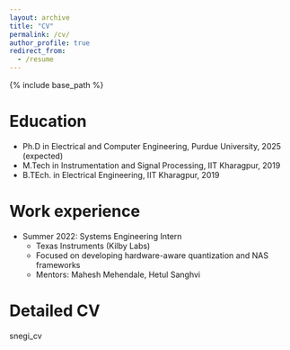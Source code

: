 ```yaml
---
layout: archive
title: "CV"
permalink: /cv/
author_profile: true
redirect_from:
  - /resume
---
```


{% include base_path %}

Education
======
* Ph.D in Electrical and Computer Engineering, Purdue University, 2025 (expected)
* M.Tech in Instrumentation and Signal Processing, IIT Kharagpur, 2019
* B.TEch. in Electrical Engineering, IIT Kharagpur, 2019

Work experience
======
* Summer 2022: Systems Engineering Intern
  * Texas Instruments (Kilby Labs)
  * Focused on developing hardware-aware quantization and NAS frameworks
  * Mentors: Mahesh Mehendale, Hetul Sanghvi

Detailed CV
=====
<a style="text-decoration:none" href="http://negishubham.github.io/files/snegi_cv.pdf">snegi_cv</a>
